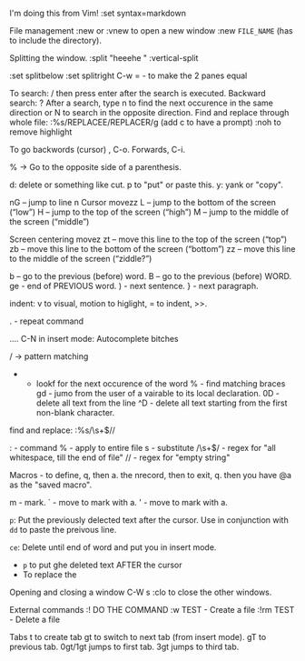 I'm doing this from Vim!
:set syntax=markdown

File management
:new or :vnew  to open a new window
:new `FILE_NAME` (has to include the directory).

Splitting the window.
:split "heeehe  "
:vertical-split

:set splitbelow
:set splitright
C-w = - to make the 2 panes equal

To search: / then press enter after the search is executed.
Backward search: ?
After a search, type n to find the next occurence in the same direction or N to search in the opposite direction.
Find and replace through whole file: :%s/REPLACEE/REPLACER/g (add c to have a prompt)
:noh to remove highlight

To go backwords (cursor) , C-o. Forwards, C-i.

% -> Go to the opposite side of a parenthesis.

d: delete or something like cut. p to "put" or paste  this.
y: yank or "copy".

nG – jump to line n
Cursor movezz
L – jump to the bottom of the screen (“low”)
H – jump to the top of the screen (“high”)
M – jump to the middle of the screen (“middle”)

Screen centering movez
zt – move this line to the top of the screen (“top”)
zb – move this line to the bottom of the screen (“bottom”)
zz – move this line to the middle of the screen (“ziddle?”)

b – go to the previous (before) word.
B – go to the previous (before) WORD.
ge - end of PREVIOUS word.
) - next sentence.
} - next paragraph.

indent: v to visual, motion to higlight, = to indent, >>.

. - repeat command

.... C-N in insert mode: Autocomplete bitches

/ -> pattern matching
* - lookf for the next occurence of the word
% - find matching braces
gd - jumo from the user of a vairable to its local declaration.
0D - delete all text from the line
^D - delete all text starting from the first non-blank character.

find and replace:
:%s/\s\+$//

: - command
% - apply to entire file
s - substitute
/\s\+$/ - regex for "all whitespace, till the end of file"
// - regex for "empty string"

Macros - to define, q, then a. the nrecord, then to exit, q. then you have @a as the "saved macro". 

m - mark.
` - move to mark with a.
' - move to mark with a.

`p`: Put the previously delected text after the cursor. Use in conjunction with `dd` to paste the preivous line.

`ce`: Delete until end of word and put you in insert mode.

- `p` to put ghe deleted text AFTER the cursor
- To replace the 

Opening and closing a window
C-W s
:clo to close the other windows.

External commands
:! DO THE COMMAND
:w TEST - Create a file
:!rm TEST - Delete a file

Tabs
t to create tab
gt to switch to next tab (from insert mode). gT to previous tab.
0gt/1gt jumps to first tab. 3gt jumps to third tab.

